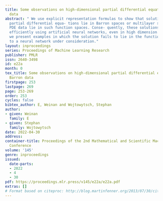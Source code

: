 ```yaml
---
title: Some observations on high-dimensional partial differential equations with Barron
  data
abstract: " We use explicit representation formulas to show that solutions to certain
  partial differential equa- tions lie in Barron spaces or multilayer spaces if the
  PDE data lie in such function spaces. Conse- quently, these solutions can be represented
  efficiently using artificial neural networks, even in high dimension. Conversely,
  we present examples in which the solution fails to lie in the function space associated
  to a neural network under consideration."
layout: inproceedings
series: Proceedings of Machine Learning Research
publisher: PMLR
issn: 2640-3498
id: e22a
month: 0
tex_title: Some observations on high-dimensional partial differential equations with
  Barron data
firstpage: 253
lastpage: 269
page: 253-269
order: 253
cycles: false
bibtex_author: E, Weinan and Wojtowytsch, Stephan
author:
- given: Weinan
  family: E
- given: Stephan
  family: Wojtowytsch
date: 2022-04-30
address:
container-title: Proceedings of the 2nd Mathematical and Scientific Machine Learning
  Conference
volume: '145'
genre: inproceedings
issued:
  date-parts:
  - 2022
  - 4
  - 30
pdf: https://proceedings.mlr.press/v145/e22a/e22a.pdf
extras: []
# Format based on citeproc: http://blog.martinfenner.org/2013/07/30/citeproc-yaml-for-bibliographies/
---
```

